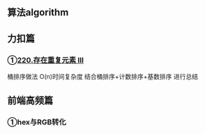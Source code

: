 ## 算法algorithm
## 力扣篇
### ①[220.存在重复元素 III](https://leetcode-cn.com/problems/contains-duplicate-iii/)
桶排序做法 O(n)时间复杂度
结合桶排序+计数排序+基数排序 进行总结

## 前端高频篇
### ①hex与RGB转化